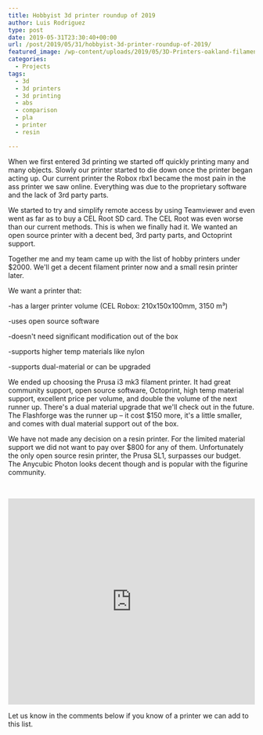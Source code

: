 ```yaml
---
title: Hobbyist 3d printer roundup of 2019
author: Luis Rodriguez
type: post
date: 2019-05-31T23:30:40+00:00
url: /post/2019/05/31/hobbyist-3d-printer-roundup-of-2019/
featured_image: /wp-content/uploads/2019/05/3D-Printers-oakland-filament-printing-parts-multiple-series1.png
categories:
  - Projects
tags:
  - 3d
  - 3d printers
  - 3d printing
  - abs
  - comparison
  - pla
  - printer
  - resin

---
```

When we first entered 3d printing we started off quickly printing many and many objects. Slowly our printer started to die down once the printer began acting up. Our current printer the Robox rbx1 became the most pain in the ass printer we saw online. Everything was due to the proprietary software and the lack of 3rd party parts.

We started to try and simplify remote access by using Teamviewer and even went as far as to buy a CEL Root SD card. The CEL Root was even worse than our current methods. This is when we finally had it. We wanted an open source printer with a decent bed, 3rd party parts, and Octoprint support.

Together me and my team came up with the list of hobby printers under $2000. We'll get a decent filament printer now and a small resin printer later.

<!--more-->

We want a printer that:
  
-has a larger printer volume (CEL Robox: 210x150x100mm, 3150 m³)
  
-uses open source software
  
-doesn't need significant modification out of the box
  
-supports higher temp materials like nylon
  
-supports dual-material or can be upgraded

We ended up choosing the Prusa i3 mk3 filament printer. It had great community support, open source software, Octoprint, high temp material support, excellent price per volume, and double the volume of the next runner up. There's a dual material upgrade that we'll check out in the future. The Flashforge was the runner up &#8211; it cost $150 more, it's a little smaller, and comes with dual material support out of the box.

We have not made any decision on a resin printer. For the limited material support we did not want to pay over $800 for any of them. Unfortunately the only open source resin printer, the Prusa SL1, surpasses our budget. The Anycubic Photon looks decent though and is popular with the figurine community.

&nbsp;

<iframe style="width: 100%; height: 420px; border: 0;" src="https://docs.google.com/spreadsheets/d/e/2PACX-1vSemtCvLdcGtrIwtKpap0Ga_aQcG25TXQOzlk9U9uto2AATk715MCw7mFTbkiZ3hBV3hMUNRJtT14pa/pubhtml?gid=0&single=true&widget=true&headers=false"></iframe>

Let us know in the comments below if you know of a printer we can add to this list.